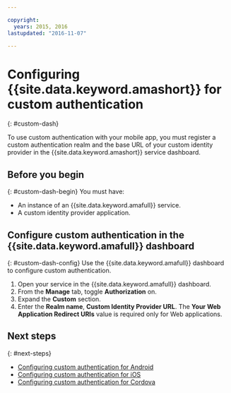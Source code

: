 ```yaml
---

copyright:
  years: 2015, 2016
lastupdated: "2016-11-07"

---
```


# Configuring {{site.data.keyword.amashort}} for custom authentication
{: #custom-dash}


To use custom authentication with your mobile app, you must register a custom authentication realm and the base URL of your custom identity provider in the {{site.data.keyword.amashort}} service dashboard.

## Before you begin
{: #custom-dash-begin}
You  must have:
* An instance of an {{site.data.keyword.amafull}} service.
* A custom identity provider application.

## Configure custom authentication in the {{site.data.keyword.amafull}} dashboard
{: #custom-dash-config}
Use the {{site.data.keyword.amafull}} dashboard to configure custom authentication.

1. Open your service in the {{site.data.keyword.amafull}} dashboard.
1. From the **Manage** tab, toggle **Authorization** on.
1. Expand the **Custom** section.
1. Enter the **Realm name**, **Custom Identity Provider URL**. The **Your Web Application Redirect URIs** value is required only for Web applications.

## Next steps
{: #next-steps}
* [Configuring custom authentication for Android](custom-auth-android.html)
* [Configuring custom authentication for iOS](custom-auth-ios.html)
* [Configuring custom authentication for Cordova](custom-auth-cordova.html)
